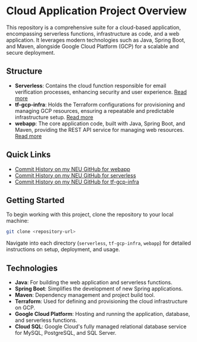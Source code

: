 # Cloud Application Project Overview

This repository is a comprehensive suite for a cloud-based application, encompassing serverless functions, infrastructure as code, and a web application. It leverages modern technologies such as Java, Spring Boot, and Maven, alongside Google Cloud Platform (GCP) for a scalable and secure deployment.

## Structure

- **Serverless**: Contains the cloud function responsible for email verification processes, enhancing security and user experience. [Read more](serverless-main/README.md)
- **tf-gcp-infra**: Holds the Terraform configurations for provisioning and managing GCP resources, ensuring a repeatable and predictable infrastructure setup. [Read more](tf-gcp-infra/README.md)
- **webapp**: The core application code, built with Java, Spring Boot, and Maven, providing the REST API service for managing web resources. [Read more](webapp/README.md)

## Quick Links

- [Commit History on my NEU GitHub for webapp](https://github.com/BrianPOrganization/webapp)
- [Commit History on my NEU GitHub for serverless](https://github.com/BrianPOrganization/tf-gcp-infra)
- [Commit History on my NEU GitHub for tf-gcp-infra](https://github.com/brianpatraoneu)

## Getting Started

To begin working with this project, clone the repository to your local machine:

```bash
git clone <repository-url>
```

Navigate into each directory (`serverless`, `tf-gcp-infra`, `webapp`) for detailed instructions on setup, deployment, and usage.

## Technologies

- **Java**: For building the web application and serverless functions.
- **Spring Boot**: Simplifies the development of new Spring applications.
- **Maven**: Dependency management and project build tool.
- **Terraform**: Used for defining and provisioning the cloud infrastructure on GCP.
- **Google Cloud Platform**: Hosting and running the application, database, and serverless functions.
- **Cloud SQL**: Google Cloud's fully managed relational database service for MySQL, PostgreSQL, and SQL Server.